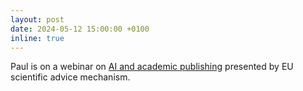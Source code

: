 ```yaml
---
layout: post
date: 2024-05-12 15:00:00 +0100
inline: true
---
```


Paul is on a webinar on [AI and academic publishing](https://scientificadvice.eu/events/ai-and-academic-publishing-what-does-the-future-hold-for-authors-readers-and-publishers/) presented by EU scientific advice mechanism.